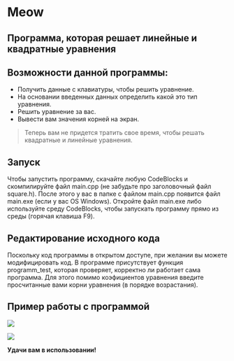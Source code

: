 # Meow
## Программа, которая решает линейные и квадратные уравнения
## Возможности данной программы:

- Получить данные с клавиатуры, чтобы решить уравнение.
- На основании введенных данных определить какой это тип уравнения.
- Решить уравнение за вас.
- Вывести вам значения корней на экран.

> Теперь вам не придется тратить свое время,
> чтобы решать квадратные и линейные уравнения.

## Запуск

Чтобы запустить программу, скачайте любую CodeBlocks и скомпилируйте файл main.cpp (не забудьте про заголовочный файл square.h). После этого у вас в папке с файлом main.cpp появится файл main.exe (если у вас OS Windows). Откройте файл main.exe либо используйте среду CodeBlocks, чтобы запускать программу прямо из среды (горячая клавиша F9).

## Редактирование исходного кода

Поскольку код программы в открытом доступе, при желании вы можете модифицировать код. В программе присутствует функция programm_test, которая проверяет, корректно ли работает сама программа. Для этого помимо коэфициентов уравнения введите просчитанные вами корни уравнения (в порядке возрастания).

## Пример работы с программой

![](https://sun9-35.userapi.com/impg/da4xoDit6zX91MrgGJ99OZpCFK1WqIEJ-Zi_gg/h0mDyo7QRhI.jpg?size=1103x635&quality=96&sign=cec31cc2a22ef01f8db38557871db8f1&type=album)

![](https://sun9-5.userapi.com/impg/cVjCpgYI7QEW4D9CsnB3QktrbmthbyjizpYdzA/phcYHSJqoV8.jpg?size=1103x638&quality=96&sign=66cda9a73abb424712d9341402872d06&type=album)

**Удачи вам в использовании!**

